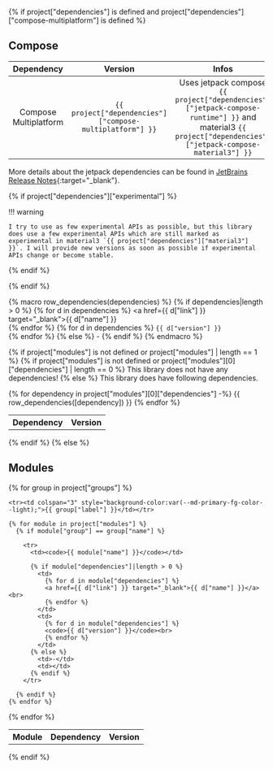 {% if project["dependencies"] is defined and project["dependencies"]["compose-multiplatform"] is defined %}

## Compose

|      Dependency       | Version |                     Infos                      |
|:---------------------:|:-------:|:----------------------------------------------:|
| Compose Multiplatform | `{{ project["dependencies"]["compose-multiplatform"] }}` | Uses jetpack compose `{{ project["dependencies"]["jetpack-compose-runtime"] }}` and material3 `{{ project["dependencies"]["jetpack-compose-material3"] }}` |

More details about the jetpack dependencies can be found in [JetBrains Release Notes](https://github.com/JetBrains/compose-multiplatform/releases){:target="_blank"}.

{% if project["dependencies"]["experimental"] %}

!!! warning

    I try to use as few experimental APIs as possible, but this library does use a few experimental APIs which are still marked as experimental in material3 `{{ project["dependencies"]["material3"] }}`. I will provide new versions as soon as possible if experimental APIs change or become stable.

{% endif %}

{% endif %}

{% macro row_dependencies(dependencies) %}
  {% if dependencies|length > 0 %}
    <td>
      {% for d in dependencies %}
      <a href={{ d["link"] }} target="_blank">{{ d["name"] }}</a><br>
      {% endfor %}
    </td>
    <td>
      {% for d in dependencies %}
      <code>{{ d["version"] }}</code><br>
      {% endfor %}
    </td>
  {% else %}
    <td>-</td>
    <td></td>
  {% endif %}
{% endmacro %}

{% if project["modules"] is not defined or project["modules"] | length == 1 %}
  {% if  project["modules"] is not defined or project["modules"][0]["dependencies"] | length == 0 %}
  This library does not have any dependencies! 
  {% else %}
This library does have following dependencies.
<table>
  <tr>
    <th>Dependency</th>
    <th>Version</th>
  </tr>
  {% for dependency in project["modules"][0]["dependencies"] -%}
    {{ row_dependencies([dependency]) }}
  {% endfor %}
</table>
  {% endif %}
{% else %}

## Modules

<table>
  <tr>
    <th>Module</th>
    <th>Dependency</th>
    <th>Version</th>
  </tr>

  {% for group in project["groups"] %}

    <tr><td colspan="3" style="background-color:var(--md-primary-fg-color--light);">{{ group["label"] }}</td></tr>

    {% for module in project["modules"] %}
      {% if module["group"] == group["name"] %}
          
        <tr>
          <td><code>{{ module["name"] }}</code></td>

          {% if module["dependencies"]|length > 0 %}
            <td>
              {% for d in module["dependencies"] %}
              <a href={{ d["link"] }} target="_blank">{{ d["name"] }}</a><br>
              {% endfor %}
            </td>
            <td>
              {% for d in module["dependencies"] %}
              <code>{{ d["version"] }}</code><br>
              {% endfor %}
            </td>
          {% else %}
            <td>-</td>
            <td></td>
          {% endif %}
        </tr>
          
      {% endif %}
    {% endfor %}

  {% endfor %}

</table>

{% endif %}